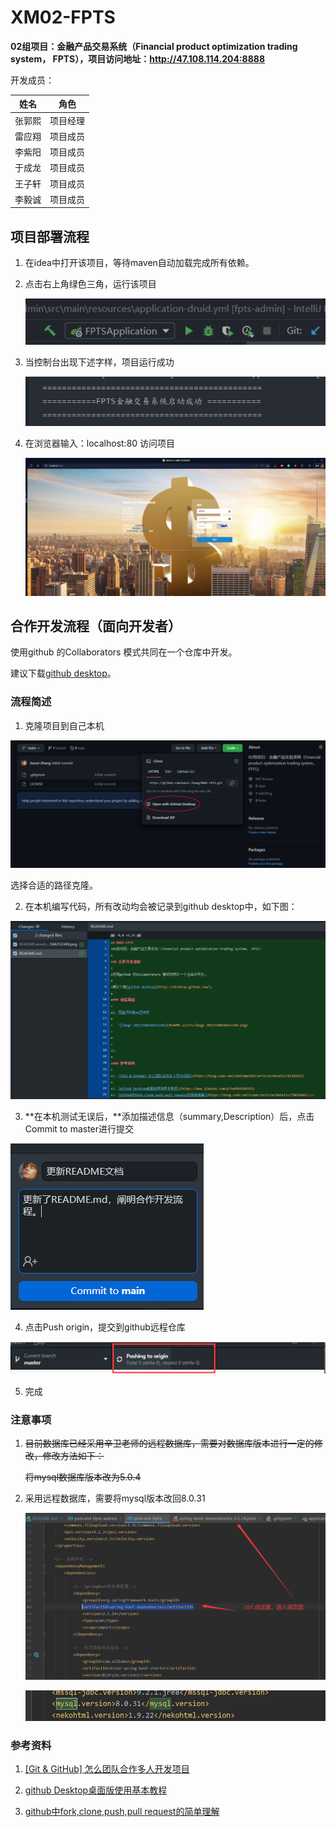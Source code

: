 # XM02-FPTS

**02组项目：金融产品交易系统（Financial product optimization trading system， FPTS），项目访问地址：http://47.108.114.204:8888**

开发成员：

|  姓名  |   角色   |
| :----: | :------: |
| 张郭熙 | 项目经理 |
| 雷应翔 | 项目成员 |
| 李紫阳 | 项目成员 |
| 于成龙 | 项目成员 |
| 王子轩 | 项目成员 |
| 李毅诚 | 项目成员 |

## 项目部署流程

1. 在idea中打开该项目，等待maven自动加载完成所有依赖。

2. 点击右上角绿色三角，运行该项目

	![image-20230112171513392](README.assets/image-20230112171513392.png)

3. 当控制台出现下述字样，项目运行成功

	![image-20230112171625780](README.assets/image-20230112171625780.png)

4. 在浏览器输入：localhost:80 访问项目

	![image-20230112171703440](README.assets/image-20230112171703440.png)

	

	

## 合作开发流程（面向开发者）

使用github 的Collaborators 模式共同在一个仓库中开发。

建议下载[github desktop](https://desktop.github.com/)。

### 流程简述

1. 克隆项目到自己本机

  ![image-20221104184253349](README.assets/image-20221104184253349.png)

  选择合适的路径克隆。

  

2. 在本机编写代码，所有改动均会被记录到github desktop中，如下图：

  ![image-20221104184718351](README.assets/image-20221104184718351.png)

3. **在本机测试无误后，**添加描述信息（summary,Description）后，点击Commit to master进行提交

  ![image-20221104185058195](README.assets/image-20221104185058195.png)

4. 点击Push origin，提交到github远程仓库

  ![image-20221104185327087](README.assets/image-20221104185327087.png)

5. 完成



### 注意事项

1. ~~目前数据库已经采用辛卫老师的远程数据库，需要对数据库版本进行一定的修改，修改方法如下：~~

   ~~将mysql数据库版本改为5.0.4~~

1. 采用远程数据库，需要将mysql版本改回8.0.31

	![](README.assets/20221123213658.png)

	![image-20221130094918819](README.assets/image-20221130094918819.png)

	

### 参考资料

1. [[Git & GitHub] 怎么团队合作多人开发项目](https://blog.csdn.net/dietime1943/article/details/81391835)

2. [github Desktop桌面版使用基本教程](https://www.jianshu.com/p/1e45b93bd593)
3. [github中fork,clone,push,pull request的简单理解](https://blog.csdn.net/cvper/article/details/79035664)
